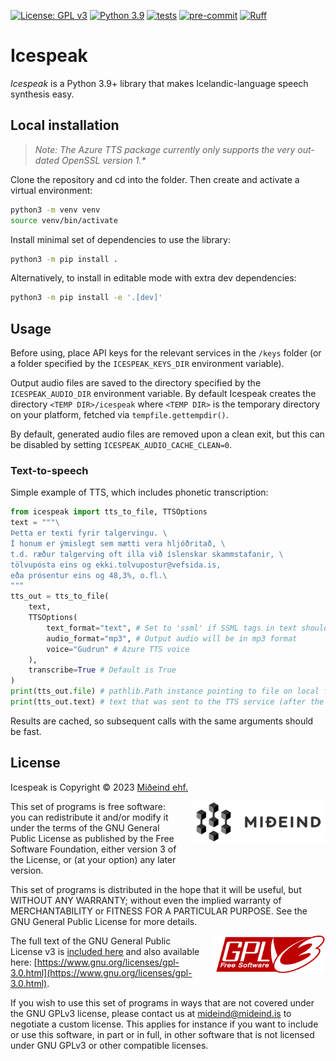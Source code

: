 [![License: GPL v3](https://img.shields.io/badge/License-GPLv3-blue.svg)](https://www.gnu.org/licenses/gpl-3.0)
[![Python 3.9](https://img.shields.io/badge/python-3.9-blue.svg)](https://www.python.org/downloads/release/python-390/)
[![tests](https://github.com/mideind/Icespeak/actions/workflows/main.yml/badge.svg)]()
[![pre-commit](https://img.shields.io/badge/pre--commit-enabled-brightgreen?logo=pre-commit)](https://github.com/pre-commit/pre-commit)
[![Ruff](https://img.shields.io/endpoint?url=https://raw.githubusercontent.com/astral-sh/ruff/main/assets/badge/v2.json)](https://github.com/astral-sh/ruff)

# Icespeak

_Icespeak_ is a Python 3.9+ library that makes Icelandic-language speech synthesis easy.

## Local installation

> _Note: The Azure TTS package currently only supports the very out-dated OpenSSL version 1.\*_

Clone the repository and cd into the folder.
Then create and activate a virtual environment:

```sh
python3 -m venv venv
source venv/bin/activate
```

Install minimal set of dependencies to use the library:

```sh
python3 -m pip install .
```

Alternatively, to install in editable mode with extra dev dependencies:

```sh
python3 -m pip install -e '.[dev]'
```

## Usage

Before using, place API keys for the relevant services in the `/keys` folder
(or a folder specified by the `ICESPEAK_KEYS_DIR` environment variable).

Output audio files are saved to the directory specified
by the `ICESPEAK_AUDIO_DIR` environment variable.
By default Icespeak creates the directory `<TEMP DIR>/icespeak`
where `<TEMP DIR>` is the temporary directory on your platform,
fetched via `tempfile.gettempdir()`.

By default, generated audio files are removed upon a clean exit,
but this can be disabled by setting `ICESPEAK_AUDIO_CACHE_CLEAN=0`.

### Text-to-speech

Simple example of TTS, which includes phonetic transcription:

```py
from icespeak import tts_to_file, TTSOptions
text = """\
Þetta er texti fyrir talgervingu. \
Í honum er ýmislegt sem mætti vera hljóðritað, \
t.d. ræður talgerving oft illa við íslenskar skammstafanir, \
tölvupósta eins og ekki.tolvupostur@vefsida.is,
eða prósentur eins og 48,3%, o.fl.\
"""
tts_out = tts_to_file(
    text,
    TTSOptions(
        text_format="text", # Set to 'ssml' if SSML tags in text should be interpreted
        audio_format="mp3", # Output audio will be in mp3 format
        voice="Gudrun" # Azure TTS voice
    ),
    transcribe=True # Default is True
)
print(tts_out.file) # pathlib.Path instance pointing to file on local file system
print(tts_out.text) # text that was sent to the TTS service (after the phonetic transcription)
```

Results are cached, so subsequent calls with the same arguments should be fast.

## License

Icespeak is Copyright &copy; 2023 [Miðeind ehf.](https://mideind.is)

<a href="https://mideind.is"><img src="https://github.com/mideind/Icespeak/blob/master/img/mideind_logo.png?raw=true" alt="Miðeind ehf."
    width="214" height="66" align="right" style="margin-left:20px; margin-bottom: 20px;"></a>

This set of programs is free software: you can redistribute it and/or modify it
under the terms of the GNU General Public License as published by the Free
Software Foundation, either version 3 of the License, or (at your option) any later
version.

This set of programs is distributed in the hope that it will be useful, but WITHOUT
ANY WARRANTY; without even the implied warranty of MERCHANTABILITY or FITNESS FOR
A PARTICULAR PURPOSE. See the GNU General Public License for more details.

<a href="https://www.gnu.org/licenses/gpl-3.0.html"><img src="https://github.com/mideind/Icespeak/blob/master/img/GPLv3.png?raw=true"
align="right" style="margin-left:15px;" width="180" height="60"></a>

The full text of the GNU General Public License v3 is
[included here](https://github.com/mideind/Icespeak/LICENSE.txt)
and also available here: [https://www.gnu.org/licenses/gpl-3.0.html](https://www.gnu.org/licenses/gpl-3.0.html).

If you wish to use this set of programs in ways that are not covered under the
GNU GPLv3 license, please contact us at [mideind@mideind.is](mailto:mideind@mideind.is)
to negotiate a custom license. This applies for instance if you want to include or use
this software, in part or in full, in other software that is not licensed under
GNU GPLv3 or other compatible licenses.
